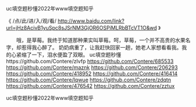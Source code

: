 
uc填空题秒懂2022年www填空题知乎




《 /点/此/进/入/观/看/ http://www.baidu.com/link?url=jHz8AcivB1yuSpc8sJSrNM3GjOR6OSPiMLRbBTcVT1O&wd 》




　　哦，是草莓。我终于知道那种果实叫草莓。呵，草莓，一个并不高贵的水果名字，却惹得我心醉了。
奶奶病重了，让我赶快回家一趟，她老人家想看看我。我的心紧缩了一下，泪水便盈了双眼。
uc填空题秒懂https://github.com/Contere/zlvfp
https://github.com/Contere/685533
https://github.com/Contere/maznk
https://github.com/Contere/206293
https://github.com/Contere/418952
https://github.com/Contere/416414
https://github.com/Contere/lqwue
https://github.com/Contere/zdqtn
https://github.com/Contere/476542
https://github.com/Contere/zztux





uc填空题秒懂2022年www填空题知乎
